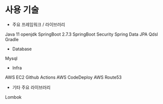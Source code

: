 # 사용 기술

- 주요 프레임워크 / 라이브러리

Java 11 openjdk
SpringBoot 2.7.3
SpringBoot Security
Spring Data JPA
Qdsl
Gradle

- Database

Mysql

- Infra

AWS EC2
Github Actions
AWS CodeDeploy
AWS Route53

- 기타 주요 라이브러리

Lombok
